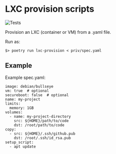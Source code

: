 # LXC provision scripts

![Tests](https://github.com/lbolla/lxc-provision/actions/workflows/python-app.yml/badge.svg)

Provision an LXC (container or VM) from a .yaml file.

Run as:

    $> poetry run lxc-provision < priv/spec.yaml

## Example

Example spec.yaml:

    image: debian/bullseye
    vm: true  # optional
    secureboot: false  # optional
    name: my-project
    limits:
      memory: 1GB
    volumes:
      - name: my-project-directory
        src: ${HOME}/path/to/code
        dst: /root/path/to/code
    copy:
      - src: ${HOME}/.ssh/github.pub
        dst: /root/.ssh/id_rsa.pub
    setup_script:
      - apt update
